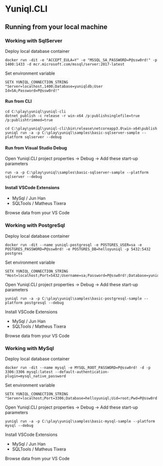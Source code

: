 ﻿# Yuniql.CLI

## Running from your local machine

### Working with SqlServer

Deploy local database container

```console
docker run -dit -e "ACCEPT_EULA=Y" -e "MSSQL_SA_PASSWORD=P@ssw0rd!" -p 1400:1433 -d mcr.microsoft.com/mssql/server:2017-latest
```

Set environment variable

```console
SETX YUNIQL_CONNECTION_STRING "Server=localhost,1400;Database=yuniqldb;User Id=SA;Password=P@ssw0rd!"
```

#### Run from CLI

```console
cd C:\play\yuniql\yuniql-cli
dotnet publish -c release -r win-x64 /p:publishsinglefile=true /p:publishtrimmed=true

cd C:\play\yuniql\yuniql-cli\bin\release\netcoreapp3.0\win-x64\publish
yuniql run -a -p C:\play\yuniql\samples\basic-sqlserver-sample --platform sqlserver --debug
```

#### Run from Visual Studio Debug

Open Yuniql.CLI project properties -> Debug -> Add these start-up parameters


```console
run -a -p C:\play\yuniql\samples\basic-sqlserver-sample --platform sqlserver --debug
```


#### Install VSCode Extensions

- MySql / Jun Han
- SQLTools / Matheus Tixera

Browse data from your VS Code

### Working with PostgreSql

Deploy local database container

```console
docker run -dit --name yuniql-postgresql -e POSTGRES_USER=sa -e POSTGRES_PASSWORD=P@ssw0rd! -e POSTGRES_DB=helloyuniql -p 5432:5432 postgres
```

Set environment variable

```console
SETX YUNIQL_CONNECTION_STRING "Host=localhost;Port=5432;Username=sa;Password=P@ssw0rd!;Database=yuniqldb"
```

Open Yuniql.CLI project properties -> Debug -> Add these start-up parameters

```console
yuniql run -a -p C:\play\yuniql\samples\basic-postgresql-sample --platform postgresql --debug
```

Install VSCode Extensions

- MySql / Jun Han
- SQLTools / Matheus Tixera

Browse data from your VS Code

### Working with MySql

Deploy local database container

```console
docker run -dit --name mysql -e MYSQL_ROOT_PASSWORD=P@ssw0rd! -d -p 3306:3306 mysql:latest --default-authentication-plugin=mysql_native_password
```

Set environment variable

```console
SETX YUNIQL_CONNECTION_STRING "Server=localhost;Port=3306;Database=helloyuniql;Uid=root;Pwd=P@ssw0rd!;"
```

Open Yuniql.CLI project properties -> Debug -> Add these start-up parameters

```console
yuniql run -a -p C:\play\yuniql\samples\basic-mysql-sample --platform mysql --debug
```

Install VSCode Extensions

- MySql / Jun Han
- SQLTools / Matheus Tixera

Browse data from your VS Code